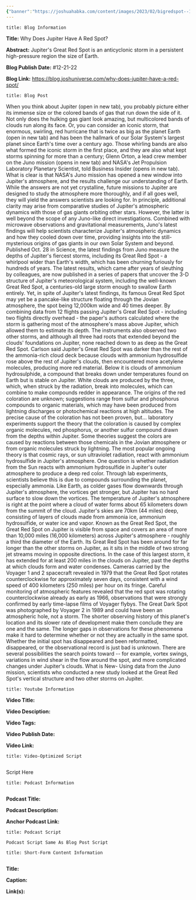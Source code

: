 ```yaml
---
{"banner":"https://joshuahabka.com/content/images/2023/02/bigredspot--1-.png","banner_x":0.5,"dg-publish":true,"permalink":"/blog/why-does-jupiter-have-a-red-spot/","dgPassFrontmatter":true,"noteIcon":"","created":"","updated":""}
---
```


```ad-info
title: Blog Information
```

**Title:** Why Does Jupiter Have A Red Spot?

**Abstract:** Jupiter's Great Red Spot is an anticyclonic storm in a persistent high-pressure region the size of Earth.

**Blog Publish Date:** #12-21-22

**Blog Link:** https://blog.joshuniverse.com/why-does-jupiter-have-a-red-spot/

```ad-abstract
title: Blog Post
```

When you think about Jupiter (open in new tab), you probably picture either its immense size or the colored bands of gas that run down the side of it. Not only does the hulking gas giant look amazing, but multicolored bands of clouds run along its face. Or, you can consider an iconic storm, that enormous, swirling, red hurricane that is twice as big as the planet Earth (open in new tab) and has been the hallmark of our Solar System's largest planet since Earth's time over a century ago.
Those whirling bands are also what formed the iconic storm in the first place, and they are also what kept storms spinning for more than a century; Glenn Orton, a lead crew member on the Juno mission (opens in new tab) and NASA's Jet Propulsion Laboratory Planetary Scientist, told Business Insider (opens in new tab).
What is clear is that NASA's Juno mission has opened a new window into Jupiter's atmosphere, and the results challenge our understanding of Earth. While the answers are not yet crystalline, future missions to Jupiter are designed to study the atmosphere more thoroughly, and if all goes well, they will yield the answers scientists are looking for. In principle, additional clarity may arise from comparative studies of Jupiter's atmospheric dynamics with those of gas giants orbiting other stars. However, the latter is well beyond the scope of any Juno-like direct investigations.
Combined with microwave observations and gravitational measurements, Juno's latest findings will help scientists characterize Jupiter's atmospheric dynamics and how they cooled down over time, providing insights into the still-mysterious origins of gas giants in our own Solar System and beyond. Published Oct. 28 in Science, the latest findings from Juno measure the depths of Jupiter's fiercest storms, including its Great Red Spot - a whirlpool wider than Earth's width, which has been churning furiously for hundreds of years. The latest results, which came after years of sleuthing by colleagues, are now published in a series of papers that uncover the 3-D structure of Jupiter's meteorological system, including the well-known Great Red Spot, a centuries-old large storm enough to swallow Earth entirely.
Yet, in spite of Jupiter's latest findings, its famous Great Red Spot may yet be a pancake-like structure floating through the Jovian atmosphere, the spot being 12,000km wide and 40 times deeper. By combining data from 12 flights passing Jupiter's Great Red Spot - including two flights directly overhead - the paper's authors calculated where the storm is gathering most of the atmosphere's mass above Jupiter, which allowed them to estimate its depth. The instruments also observed two other storms, and although all three had roots that extended beyond the clouds' foundations on Jupiter, none reached down to as deep as the Great Red Spot.
Carlson said Jupiter's Great Red Spot was darker than the rest of the ammonia-rich cloud deck because clouds with ammonium hydrosulfide rose above the rest of Jupiter's clouds, then encountered more acetylene molecules, producing more red material. Below it is clouds of ammonium hydrosulphide, a compound that breaks down under temperatures found on Earth but is stable on Jupiter. White clouds are produced by the three, which, when struck by the radiation, break into molecules, which can combine to make compounds redder in appearance.
The origins of the red coloration are unknown; suggestions range from sulfur and phosphorus compounds to organic materials, which may have been produced from lightning discharges or photochemical reactions at high altitudes. The precise cause of the coloration has not been proven, but... laboratory experiments support the theory that the coloration is caused by complex organic molecules, red phosphorus, or another sulfur compound drawn from the depths within Jupiter. Some theories suggest the colors are caused by reactions between those chemicals in the Jovian atmosphere or from organic molecules struck by lightning.
The most popular ongoing theory is that cosmic rays, or sun ultraviolet radiation, react with ammonium hydrosulfide in Jupiter's atmosphere. One question is whether radiation from the Sun reacts with ammonium hydrosulfide in Jupiter's outer atmosphere to produce a deep red color. Through lab experiments, scientists believe this is due to compounds surrounding the planet, especially ammonia.
Like Earth, as colder gases flow downwards through Jupiter's atmosphere, the vortices get stronger, but Jupiter has no hard surface to slow down the vortices. The temperature of Jupiter's atmosphere is right at the point where a cloud of water forms about 65 kilometers down from the summit of the cloud. Jupiter's skies are 70km (44 miles) deep, consisting of layers of clouds made from ammonia ice, ammonium hydrosulfide, or water ice and vapor.
Known as the Great Red Spot, the Great Red Spot on Jupiter is visible from space and covers an area of more than 10,000 miles (16,000 kilometers) across Jupiter's atmosphere - roughly a third the diameter of the Earth. Its Great Red Spot has been around for far longer than the other storms on Jupiter, as it sits in the middle of two strong jet streams moving in opposite directions. In the case of this largest storm, it has extended for at least 200 miles in the clouds on Jupiter, past the depths at which clouds form and water condenses.
Cameras carried by the Voyager 1 and 2 spacecraft revealed in 1979 that the Great Red Spot rotates counterclockwise for approximately seven days, consistent with a wind speed of 400 kilometers (250 miles) per hour on its fringe. Careful monitoring of atmospheric features revealed that the red spot was rotating counterclockwise already as early as 1966, observations that were strongly confirmed by early time-lapse films of Voyager flybys. The Great Dark Spot was photographed by Voyager 2 in 1989 and could have been an atmospheric hole, not a storm.
The shorter observing history of this planet's location and its slower rate of development make them conclude they are one and the same. The longer gaps in observations for these phenomena make it hard to determine whether or not they are actually in the same spot. Whether the initial spot has disappeared and been reformatted, disappeared, or the observational record is just bad is unknown.
There are several possibilities the search points toward -- for example, vortex swings, variations in wind shear in the flow around the spot, and more complicated changes under Jupiter's clouds. What is New- Using data from the Juno mission, scientists who conducted a new study looked at the Great Red Spot's vertical structure and two other storms on Jupiter.

```ad-info
title: Youtube Information
```

**Video Title:**

**Video Desciption:**

**Video Tags:**

**Video Publish Date:**

**Video Link:**

```ad-abstract
title: Video-Optimized Script


```

Script Here

```ad-info
title: Podcast Information


```

**Podcast Title:**

**Podcast Description:**

**Anchor Podcast Link:**

```ad-info
title: Podcast Script

Podcast Script Same As Blog Post Script

```


```ad-info
title: Short-Form Content Information


```

**Title:**

**Caption:**

**Link(s):**

